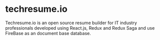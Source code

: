 # techresume.io
Techresume.io is an open source resume builder for IT industry professionals developed using React.js, Redux and Redux Saga and use FireBase as an document base database.
